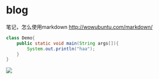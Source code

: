 blog
====
笔记，怎么使用markdown
http://wowubuntu.com/markdown/
```java
class Demo{
    public static void main(String args[]){
        System.out.println("haa");
    }
}
```
<img src="http://www.iteye.com/upload/logo/user/779445/d1c08d0f-16ed-375b-882f-e5364066058a.jpg?1355498187"></img>
